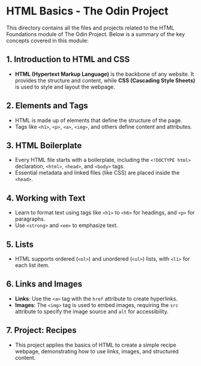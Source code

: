 # HTML Basics - The Odin Project

This directory contains all the files and projects related to the HTML Foundations module of The Odin Project. Below is a summary of the key concepts covered in this module:

## 1. **Introduction to HTML and CSS**
   - **HTML (Hypertext Markup Language)** is the backbone of any website. It provides the structure and content, while **CSS (Cascading Style Sheets)** is used to style and layout the webpage.

## 2. **Elements and Tags**
   - HTML is made up of elements that define the structure of the page.
   - Tags like `<h1>`, `<p>`, `<a>`, `<img>`, and others define content and attributes.

## 3. **HTML Boilerplate**
   - Every HTML file starts with a boilerplate, including the `<!DOCTYPE html>` declaration, `<html>`, `<head>`, and `<body>` tags.
   - Essential metadata and linked files (like CSS) are placed inside the `<head>`.

## 4. **Working with Text**
   - Learn to format text using tags like `<h1>` to `<h6>` for headings, and `<p>` for paragraphs.
   - Use `<strong>` and `<em>` to emphasize text.

## 5. **Lists**
   - HTML supports ordered (`<ol>`) and unordered (`<ul>`) lists, with `<li>` for each list item.

## 6. **Links and Images**
   - **Links**: Use the `<a>` tag with the `href` attribute to create hyperlinks.
   - **Images**: The `<img>` tag is used to embed images, requiring the `src` attribute to specify the image source and `alt` for accessibility.

## 7. **Project: Recipes**
   - This project applies the basics of HTML to create a simple recipe webpage, demonstrating how to use links, images, and structured content.
